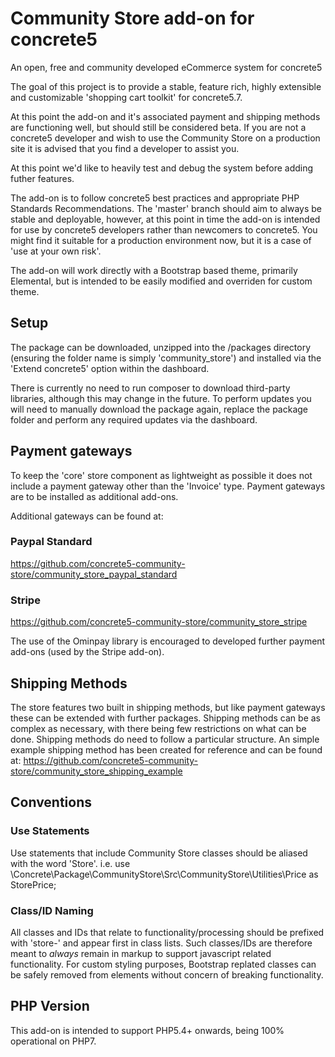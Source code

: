 # Community Store add-on for concrete5

An open, free and community developed eCommerce system for concrete5

The goal of this project is to provide a stable, feature rich, highly extensible and customizable 'shopping cart toolkit' for concrete5.7.

At this point the add-on and it's associated payment and shipping methods are functioning well, but should still be considered beta.
If you are not a concrete5 developer and wish to use the Community Store on a production site it is advised that you find a developer to assist you.

At this point we'd like to heavily test and debug the system before adding futher features.

The add-on is to follow concrete5 best practices and appropriate PHP Standards Recommendations.
The 'master' branch should aim to always be stable and deployable, however, at this point in time the add-on is intended for use by concrete5 developers rather than newcomers to concrete5. You might find it suitable for a production environment now, but it is a case of 'use at your own risk'.

The add-on will work directly with a Bootstrap based theme, primarily Elemental, but is intended to be easily modified and overriden for custom theme.

## Setup
The package can be downloaded, unzipped into the /packages directory (ensuring the folder name is simply 'community_store') and installed via the 'Extend concrete5' option within the dashboard. 

There is currently no need to run composer to download third-party libraries, although this may change in the future.
To perform updates you will need to manually download the package again, replace the package folder and perform any required updates via the dashboard.

## Payment gateways
To keep the 'core' store component as lightweight as possible it does not include a payment gateway other than the 'Invoice' type.
Payment gateways are to be installed as additional add-ons.

Additional gateways can be found at:

### Paypal Standard
https://github.com/concrete5-community-store/community_store_paypal_standard

### Stripe
https://github.com/concrete5-community-store/community_store_stripe

The use of the Ominpay library is encouraged to developed further payment add-ons (used by the Stripe add-on).

## Shipping Methods
The store features two built in shipping methods, but like payment gateways these can be extended with further packages. Shipping methods can be as complex as necessary, with there being few restrictions on what can be done. Shipping methods do need to follow a particular structure. An simple example shipping method has been created for reference and can be found at:
https://github.com/concrete5-community-store/community_store_shipping_example

## Conventions
### Use Statements
Use statements that include Community Store classes should be aliased with the word 'Store'.
i.e. 
        use \Concrete\Package\CommunityStore\Src\CommunityStore\Utilities\Price as StorePrice;

### Class/ID Naming
All classes and IDs that relate to functionality/processing should be prefixed with 'store-' and appear first in class lists.
Such classes/IDs are therefore meant to _always_ remain in markup to support javascript related functionality.
For custom styling purposes, Bootstrap replated classes can be safely removed from elements without concern of breaking functionality.

## PHP Version
This add-on is intended to support PHP5.4+ onwards, being 100% operational on PHP7.
